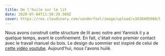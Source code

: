 ```yaml
---
title: De l'huile sur le lit
date: 2020-07-04T11:58:39.569Z
cover: https://res.cloudinary.com/vanderfool/image/upload/v1630405060/bed/dsc01245_nxxlei.jpg
---
```


Nous avons construit cette structure de lit avec notre ami Yannick il y a quelque temps, avant le confinement. En fait, c'était notre premier contact avec le travail manuel du bois. Le design du sommier est inspiré de celui de [cette vidéo youtube](https://youtu.be/4p-GG5eenUk?t=317). Aujourd'hui, nous l'avons huilé.
